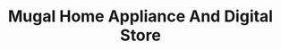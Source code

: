 ---
title: "Mugal Home Appliance And Digital Store"
url: /koduvally/mugal-home-appliance-and-digital-store/
shop: appliance
---